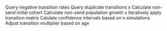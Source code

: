  Query negative transition rates
  Query duplicate transitions
x Calculate non-send initial cohort
  Calculate non-send population growth
x Iteratively apply transition matrix
  Calulate confidence intervals based on n simulations
  Adjust transition multiplier based on age

